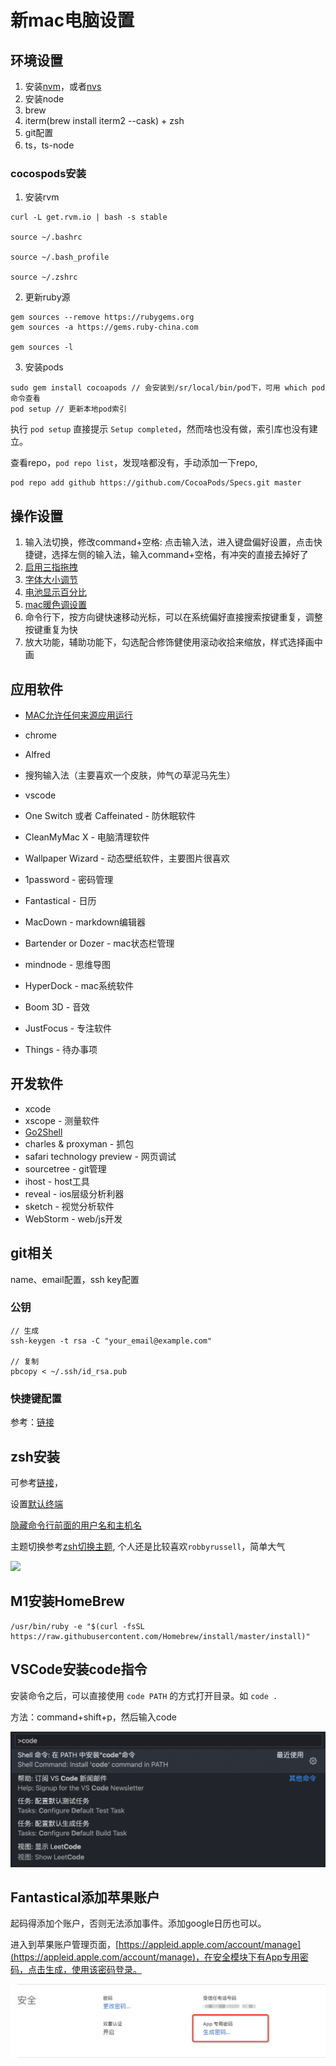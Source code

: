 # 新mac电脑设置

## 环境设置

1. 安装[nvm](https://njafei.github.io/2018/03/23/nvm-install/)，或者[nvs](https://chair.antfin-inc.com/advanced/nodejs/nvs.html)
2. 安装node
2. brew
3. iterm(brew install iterm2 --cask) + zsh
4. git配置
5. ts，ts-node


### cocospods安装

1. 安装rvm

```
curl -L get.rvm.io | bash -s stable 

source ~/.bashrc

source ~/.bash_profile

source ~/.zshrc
```

2. 更新ruby源

```
gem sources --remove https://rubygems.org
gem sources -a https://gems.ruby-china.com

gem sources -l
```

3. 安装pods

```
sudo gem install cocoapods // 会安装到/sr/local/bin/pod下，可用 which pod命令查看
pod setup // 更新本地pod索引
```

执行 `pod setup` 直接提示 `Setup completed`，然而啥也没有做，索引库也没有建立。

查看repo，`pod repo list`，发现啥都没有，手动添加一下repo,

```
pod repo add github https://github.com/CocoaPods/Specs.git master
```
## 操作设置

1. 输入法切换，修改command+空格: 点击输入法，进入键盘偏好设置，点击快捷键，选择左侧的输入法，输入command+空格，有冲突的直接去掉好了
2. [启用三指拖拽](https://support.apple.com/zh-cn/HT204609)
3. [字体大小调节](https://zhuanlan.zhihu.com/p/82412245)
4. [电池显示百分比](https://www.jianshu.com/p/904e1e9710bd)
5. [mac暖色调设置](https://jingyan.baidu.com/article/60ccbceb50823c64cab1978a.html)
6. 命令行下，按方向键快速移动光标，可以在系统偏好直接搜索按键重复，调整按键重复为快
7. 放大功能，辅助功能下，勾选配合修饰健使用滚动收拾来缩放，样式选择画中画


## 应用软件

- [MAC允许任何来源应用运行](https://www.jianshu.com/p/72ed5d2954e8)

- chrome
- Alfred
- 搜狗输入法（主要喜欢一个皮肤，帅气の草泥马先生）
- vscode
- One Switch 或者 Caffeinated - 防休眠软件
- CleanMyMac X - 电脑清理软件
- Wallpaper Wizard - 动态壁纸软件，主要图片很喜欢
- 1password - 密码管理
- Fantastical - 日历
- MacDown - markdown编辑器
- Bartender or Dozer - mac状态栏管理
- mindnode - 思维导图
- HyperDock - mac系统软件
- Boom 3D - 音效
- JustFocus - 专注软件
- Things - 待办事项

## 开发软件

- xcode
- xscope - 测量软件
- [Go2Shell](https://github.com/Breathleas/Go2Shell)
- charles & proxyman - 抓包
- safari technology preview - 网页调试
- sourcetree - git管理
- ihost - host工具
- reveal - ios层级分析利器
- sketch - 视觉分析软件
- WebStorm - web/js开发

## git相关

name、email配置，ssh key配置

### 公钥

```
// 生成
ssh-keygen -t rsa -C "your_email@example.com"

// 复制
pbcopy < ~/.ssh/id_rsa.pub

```

### 快捷键配置

参考：[链接](https://blog.csdn.net/u013294097/article/details/88832749)

## zsh安装

可参考[链接](https://blog.csdn.net/taurus_7c/article/details/115931601)，

设置[默认终端](https://blog.csdn.net/wujunlei1595848/article/details/82218194)

[隐藏命令行前面的用户名和主机名](https://blog.csdn.net/zmzwll1314/article/details/118410663)

主题切换参考[zsh切换主题](https://blog.csdn.net/qq_20924307/article/details/99873554), 个人还是比较喜欢`robbyrussell`，简单大气

<img src='https://user-images.githubusercontent.com/49100982/108254738-764b8700-716c-11eb-9a59-4deb8c8c6193.jpg' />

## M1安装HomeBrew

```
/usr/bin/ruby -e "$(curl -fsSL https://raw.githubusercontent.com/Homebrew/install/master/install)"
```

## VSCode安装code指令

安装命令之后，可以直接使用 `code PATH` 的方式打开目录。如 `code .`

方法：command+shift+p，然后输入code


<img src='./image/new-mac-2.png'>

## Fantastical添加苹果账户

起码得添加个账户，否则无法添加事件。添加google日历也可以。

进入到苹果账户管理页面，[https://appleid.apple.com/account/manage](https://appleid.apple.com/account/manage)，在安全模块下有App专用密码，点击生成，使用该密码登录。

<img src='./image/new-mac-1.png'>

